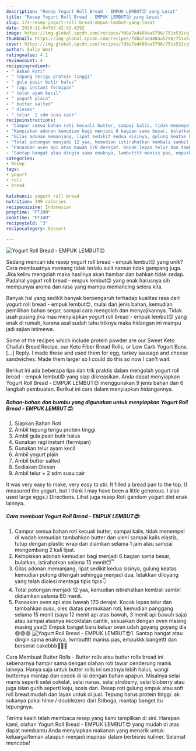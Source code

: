 ```yaml
---
description: "Resep Yogurt Roll Bread - EMPUK LEMBUT😍 yang Lezat"
title: "Resep Yogurt Roll Bread - EMPUK LEMBUT😍 yang Lezat"
slug: 174-resep-yogurt-roll-bread-empuk-lembut-yang-lezat
date: 2020-11-04T03:42:53.429Z
image: https://img-global.cpcdn.com/recipes/fd8a7ad480aa5796/751x532cq70/yogurt-roll-bread-empuk-lembut😍-foto-resep-utama.jpg
thumbnail: https://img-global.cpcdn.com/recipes/fd8a7ad480aa5796/751x532cq70/yogurt-roll-bread-empuk-lembut😍-foto-resep-utama.jpg
cover: https://img-global.cpcdn.com/recipes/fd8a7ad480aa5796/751x532cq70/yogurt-roll-bread-empuk-lembut😍-foto-resep-utama.jpg
author: Sally West
ratingvalue: 4.1
reviewcount: 4
recipeingredient:
- " Bahan Roti"
- " tepung terigu protein tinggi"
- " gula pasir butir halus"
- " ragi instant fermipan"
- " telur ayam kecil"
- " yogurt plain"
- " butter salted"
- " Olesan"
- " telur  2 sdm susu cair"
recipeinstructions:
- "Campur semua bahan roti kecuali butter, sampai kalis, tidak menempel di wadah kemudian tambahkan butter dan uleni sampai kalis elastis, tutup dengan plastic wrap dan diamkan selama 1 jam atau sampai mengembang 2 kali lipat."
- "Kempiskan adonan kemudian bagi menjadi 6 bagian sama besar, bulatkan, istirahatkan selama 15 menit😴"
- "Gilas adonan memanjang, lipat sedikit kedua sisinya, gulung keatas kemudian potong ditengah sehingga menjadi dua, letakkan diloyang yang telah diolesi mentega tipis tipis👇"
- "Total potongan menjadi 12 yaa, kemudian istirahatkan kembali sambil didiamkan selama 60 menit."
- "Panaskan oven api atas bawah 170 derajat. Kocok lepas telur dan tambahkan susu, oles diatas permukaan roti, kemudian panggang selama 15 menit (saya 12 menit api atas bawah, 3 menit api bawah saja) atau sampai atasnya kecoklatan cantik, sesuaikan dengan oven masing masing yaa😉 Empuk banget baru keluar oven udah goyang goyang dia😄😄😄"
- "Santap hangat atau dingin sama enaknya, lwmbutttt maniss pas, empukkk bangettt dan berserat cakebbb🤩🤩🤩"
categories:
- Resep
tags:
- yogurt
- roll
- bread

katakunci: yogurt roll bread 
nutrition: 299 calories
recipecuisine: Indonesian
preptime: "PT39M"
cooktime: "PT34M"
recipeyield: "3"
recipecategory: Dessert

---
```



![Yogurt Roll Bread - EMPUK LEMBUT😍](https://img-global.cpcdn.com/recipes/fd8a7ad480aa5796/751x532cq70/yogurt-roll-bread-empuk-lembut😍-foto-resep-utama.jpg)

Sedang mencari ide resep yogurt roll bread - empuk lembut😍 yang unik? Cara membuatnya memang tidak terlalu sulit namun tidak gampang juga. Jika keliru mengolah maka hasilnya akan hambar dan bahkan tidak sedap. Padahal yogurt roll bread - empuk lembut😍 yang enak harusnya sih mempunyai aroma dan rasa yang mampu memancing selera kita.

Banyak hal yang sedikit banyak berpengaruh terhadap kualitas rasa dari yogurt roll bread - empuk lembut😍, mulai dari jenis bahan, kemudian pemilihan bahan segar, sampai cara mengolah dan menyajikannya. Tidak usah pusing jika mau menyiapkan yogurt roll bread - empuk lembut😍 yang enak di rumah, karena asal sudah tahu triknya maka hidangan ini mampu jadi sajian istimewa.

Some of the recipes which include protein powder are our Sweet Keto Challah Bread Recipe, our Keto Fiber Bread Rolls, or Low Carb Yogurt Buns. […] Reply. I made these and used them for egg, turkey sausage and cheese sandwiches. Made them larger so I could do this so now I can&#39;t wait.


Berikut ini ada beberapa tips dan trik praktis dalam mengolah yogurt roll bread - empuk lembut😍 yang siap dikreasikan. Anda dapat menyiapkan Yogurt Roll Bread - EMPUK LEMBUT😍 menggunakan 9 jenis bahan dan 6 langkah pembuatan. Berikut ini cara dalam menyiapkan hidangannya.

<!--inarticleads1-->

##### Bahan-bahan dan bumbu yang digunakan untuk menyiapkan Yogurt Roll Bread - EMPUK LEMBUT😍:

1. Siapkan  Bahan Roti
1. Ambil  tepung terigu protein tinggi
1. Ambil  gula pasir butir halus
1. Gunakan  ragi instant (fermipan)
1. Gunakan  telur ayam kecil
1. Ambil  yogurt plain
1. Ambil  butter salted
1. Sediakan  Olesan
1. Ambil  telur + 2 sdm susu cair


It was very easy to make, very easy to stir. It filled a bread pan to the top. (I measured the yogurt, but I think I may have been a little generous. I also used large eggs.) Directions. Lihat juga resep Roti gandum yogurt diet enak lainnya. 

<!--inarticleads2-->

##### Cara membuat Yogurt Roll Bread - EMPUK LEMBUT😍:

1. Campur semua bahan roti kecuali butter, sampai kalis, tidak menempel di wadah kemudian tambahkan butter dan uleni sampai kalis elastis, tutup dengan plastic wrap dan diamkan selama 1 jam atau sampai mengembang 2 kali lipat.
1. Kempiskan adonan kemudian bagi menjadi 6 bagian sama besar, bulatkan, istirahatkan selama 15 menit😴
1. Gilas adonan memanjang, lipat sedikit kedua sisinya, gulung keatas kemudian potong ditengah sehingga menjadi dua, letakkan diloyang yang telah diolesi mentega tipis tipis👇
1. Total potongan menjadi 12 yaa, kemudian istirahatkan kembali sambil didiamkan selama 60 menit.
1. Panaskan oven api atas bawah 170 derajat. Kocok lepas telur dan tambahkan susu, oles diatas permukaan roti, kemudian panggang selama 15 menit (saya 12 menit api atas bawah, 3 menit api bawah saja) atau sampai atasnya kecoklatan cantik, sesuaikan dengan oven masing masing yaa😉 Empuk banget baru keluar oven udah goyang goyang dia😄😄😄
<img src="//assets-global.cpcdn.com/assets/icons/button_play-2c75c40dde080a61004c1f40b05d8f140eaff45d7e9e6481dc71c63d2e7c4909.png" alt="Yogurt Roll Bread - EMPUK LEMBUT😍">1. Santap hangat atau dingin sama enaknya, lwmbutttt maniss pas, empukkk bangettt dan berserat cakebbb🤩🤩🤩


Cara Membuat Butter Rolls - Butter rolls atau butter rolls bread ini sebenarnya hampir sama dengan olahan roti tawar cenderung manis lainnya. Hanya saja untuk butter rolls ini seratnya lebih halus, wangi butternya mantap dan cocok di isi dengan bahan apapun. Misalnya selai manis seperti selai cokelat, selai nanas, selai stroberry, selai bluberry atau juga isian gurih seperti keju, sosis dan. Resep roti gulung empuk atau soft roll bread mudah dan layak untuk di jual. Tepung harus protein tinggi. ak sukanya pakai hime / doublezero dari Sriboga, mantap banget itu tepungnya. 

Terima kasih telah membaca resep yang kami tampilkan di sini. Harapan kami, olahan Yogurt Roll Bread - EMPUK LEMBUT😍 yang mudah di atas dapat membantu Anda menyiapkan makanan yang menarik untuk keluarga/teman ataupun menjadi inspirasi dalam berbisnis kuliner. Selamat mencoba!

